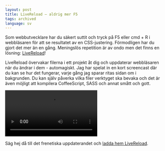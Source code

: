 ```yaml
---
layout: post
title: LiveReload – aldrig mer F5
tags: archived
language: sv
---
```


Som webbutvecklare har du säkert suttit och tryck på F5 eller cmd + R i webbläsaren för att se resultatet av en CSS-justering. Förmodligen har du gjort det mer än en gång. Meningslös repetition är av ondo men det finns en lösning: [LiveReload](https://github.com/livereload/LiveReload)!

LiveReload övervakar filerna i ett projekt åt dig och uppdaterar webbläsaren när du ändrar i dem - automagiskt. Jag har spelat in en kort screencast där du kan se hur det fungerar, varje gång jag sparar ritas sidan om i bakgrunden. Du kan själv påverka vilka filer verktyget ska bevaka och det är även möjligt att kompilera CoffeeScript, SASS och annat smått och gott.

<video src="https://dl.dropboxusercontent.com/u/578050/livereload.mp4" controls></video>

Säg hej då till det frenetiska uppdaterandet och [ladda hem LiveReload](https://github.com/livereload/LiveReload).
